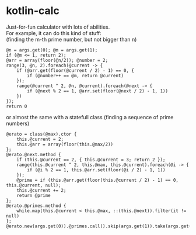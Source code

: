 # kotlin-calc

Just-for-fun calculator with lots of abilities.  
For example, it can do this kind of stuff:  
(finding the m-th prime number, but not bigger than n)  

```
@n = args.get(0); @m = args.get(1);
if (@m <= 1, return 2);
@arr = array(floor(@n/2)); @number = 2;
range(3, @n, 2).foreach(@current -> {
	if (@arr.get(floor(@current / 2) - 1) == 0, {
		if (@number++ == @m, return @current)
	});
	range(@current ^ 2, @n, @current).foreach(@next -> {
		if (@next % 2 == 1, @arr.set(floor(@next / 2) - 1, 1))
	})
});
return 0
```

or almost the same with a statefull class (finding a sequence of prime numbers)

```
@erato = class(@max).ctor {
	this.@current = 2;
	this.@arr = array(floor(this.@max/2))
};
@erato.@next.method {
	if (this.@current == 2, { this.@current = 3; return 2 });
	range(this.@current ^ 2, this.@max, this.@current).foreach(@i -> {
		if (@i % 2 == 1, this.@arr.set(floor(@i / 2) - 1, 1))
	});
	@prime = if (this.@arr.get(floor(this.@current / 2) - 1) == 0, this.@current, null);
	this.@current += 2;
	return @prime
};
@erato.@primes.method {
	while.map(this.@current < this.@max, ::(this.@next)).filter(it != null)
};
@erato.new(args.get(0)).@primes.call().skip(args.get(1)).take(args.get(2))
```
